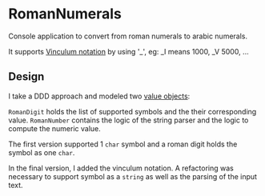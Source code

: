 # RomanNumerals
Console application to convert from roman numerals to arabic numerals.

It supports [Vinculum notation](https://en.wikipedia.org/wiki/Roman_numerals#Vinculum) by using '_', eg: _I means 1000, _V 5000, ...

## Design
I take a DDD approach and modeled two [value objects](https://lostechies.com/jimmybogard/2007/12/03/dealing-with-primitive-obsession/):

``RomanDigit`` holds the list of supported symbols and the their corresponding value.
``RomanNumber`` contains the logic of the string parser and the logic to compute the numeric value.

The first version supported 1 ```char``` symbol and a roman digit holds the symbol as one ```char```.

In the final version, I added the vinculum notation. A refactoring was necessary to support symbol as a ```string``` as well as the parsing of the input text.
